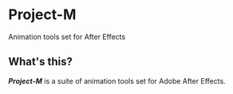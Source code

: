 # Project-M
Animation tools set for After Effects


## What's this?

***Project-M*** is a suite of animation tools set for Adobe After Effects.